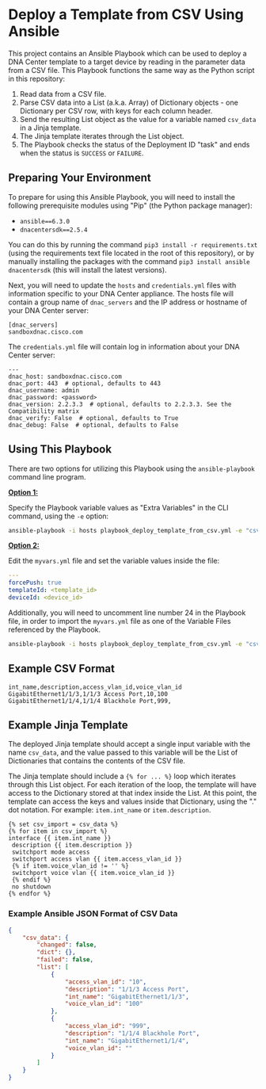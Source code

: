 # Deploy a Template from CSV Using Ansible

This project contains an Ansible Playbook which can be used to deploy a DNA Center template to a target device by reading in the parameter data from a CSV file.  This Playbook functions the same way as the Python script in this repository:

  1. Read data from a CSV file.
  2. Parse CSV data into a List (a.k.a. Array) of Dictionary objects - one Dictionary per CSV row, with keys for each column header.
  3. Send the resulting List object as the value for a variable named `csv_data` in a Jinja template.
  4. The Jinja template iterates through the List object.
  5. The Playbook checks the status of the Deployment ID "task" and ends when the status is `SUCCESS` or `FAILURE`.

## Preparing Your Environment

To prepare for using this Ansible Playbook, you will need to install the following prerequisite modules using "Pip" (the Python package manager):

  * `ansible==6.3.0`
  * `dnacentersdk==2.5.4`

You can do this by running the command `pip3 install -r requirements.txt` (using the requirements text file located in the root of this repository), or by manually installing the packages with the command `pip3 install ansible dnacentersdk` (this will install the latest versions).

Next, you will need to update the `hosts` and `credentials.yml` files with information specific to your DNA Center appliance.  The hosts file will contain a group name of `dnac_servers` and the IP address or hostname of your DNA Center server:

```
[dnac_servers]
sandboxdnac.cisco.com
```

The `credentials.yml` file will contain log in information about your DNA Center server:

```
---
dnac_host: sandboxdnac.cisco.com
dnac_port: 443  # optional, defaults to 443
dnac_username: admin
dnac_password: <password>
dnac_version: 2.2.3.3  # optional, defaults to 2.2.3.3. See the Compatibility matrix
dnac_verify: False  # optional, defaults to True
dnac_debug: False  # optional, defaults to False
```

## Using This Playbook

There are two options for utilizing this Playbook using the `ansible-playbook` command line program.  

<u>**Option 1:**</u>

Specify the Playbook variable values as "Extra Variables" in the CLI command, using the `-e` option:

```bash
ansible-playbook -i hosts playbook_deploy_template_from_csv.yml -e "csv_file=port_config.csv forcePush=true templateId=<template_uuid> deviceId=<device_uuid>"
```

<u>**Option 2:**</u>

Edit the `myvars.yml` file and set the variable values inside the file:

```yaml
---
forcePush: true
templateId: <template_id>
deviceId: <device_id>
```

Additionally, you will need to uncomment line number 24 in the Playbook file, in order to import the `myvars.yml` file as one of the Variable Files referenced by the Playbook.

<link to code snippet>

```bash
ansible-playbook -i hosts playbook_deploy_template_from_csv.yml -e "csv_file=port_config.csv"
```

## Example CSV Format

```
int_name,description,access_vlan_id,voice_vlan_id
GigabitEthernet1/1/3,1/1/3 Access Port,10,100
GigabitEthernet1/1/4,1/1/4 Blackhole Port,999,
```

## Example Jinja Template

The deployed Jinja template should accept a single input variable with the name `csv_data`, and the value passed to this variable will be the List of Dictionaries that contains the contents of the CSV file.

The Jinja template should include a `{% for ... %}` loop which iterates through this List object.  For each iteration of the loop, the template will have access to the Dictionary stored at that index inside the List.  At this point, the template can access the keys and values inside that Dictionary, using the "." dot notation.  For example:  `item.int_name` or `item.description`.

```jinja
{% set csv_import = csv_data %}
{% for item in csv_import %}
interface {{ item.int_name }}
 description {{ item.description }}
 switchport mode access
 switchport access vlan {{ item.access_vlan_id }}
 {% if item.voice_vlan_id != '' %}
 switchport voice vlan {{ item.voice_vlan_id }}
 {% endif %}
 no shutdown
{% endfor %}
```

### Example Ansible JSON Format of CSV Data

```json
{
    "csv_data": {
        "changed": false,
        "dict": {},
        "failed": false,
        "list": [
            {
                "access_vlan_id": "10",
                "description": "1/1/3 Access Port",
                "int_name": "GigabitEthernet1/1/3",
                "voice_vlan_id": "100"
            },
            {
                "access_vlan_id": "999",
                "description": "1/1/4 Blackhole Port",
                "int_name": "GigabitEthernet1/1/4",
                "voice_vlan_id": ""
            }
        ]
    }
}
```